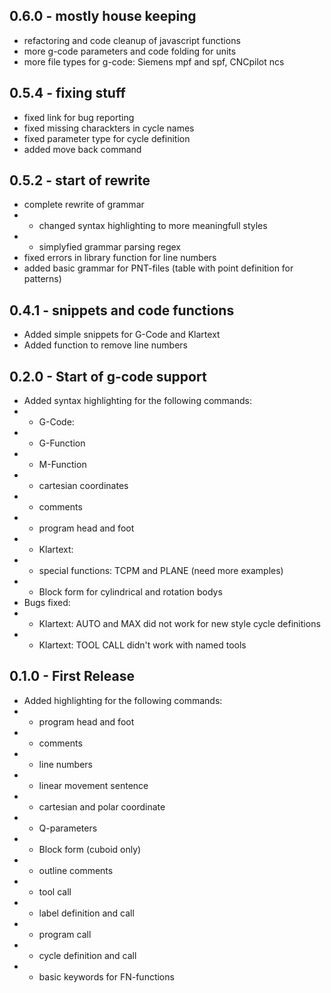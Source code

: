 ## 0.6.0 - mostly house keeping
* refactoring and code cleanup of javascript functions
* more g-code parameters and code folding for units
* more file types for g-code: Siemens mpf and spf, CNCpilot ncs

## 0.5.4 - fixing stuff
* fixed link for bug reporting
* fixed missing charackters in cycle names
* fixed parameter type for cycle definition
* added move back command

## 0.5.2 - start of rewrite
* complete rewrite of grammar
*  - changed syntax highlighting to more meaningfull styles
*  - simplyfied grammar parsing regex
* fixed errors in library function for line numbers
* added basic grammar for PNT-files (table with point definition for patterns)

## 0.4.1 - snippets and code functions
* Added simple snippets for G-Code and Klartext
* Added function to remove line numbers

## 0.2.0 - Start of g-code support
* Added syntax highlighting for the following commands:
*  - G-Code:
*    - G-Function
*    - M-Function
*    - cartesian coordinates
*    - comments
*    - program head and foot
*  - Klartext:
*    - special functions: TCPM and PLANE (need more examples)
*    - Block form for cylindrical and rotation bodys
* Bugs fixed:
*  - Klartext: AUTO and MAX did not work for new style cycle definitions
*  - Klartext: TOOL CALL didn't work with named tools

## 0.1.0 - First Release
* Added highlighting for the following commands:
*  - program head and foot
*  - comments
*  - line numbers
*  - linear movement sentence
*  - cartesian and polar coordinate
*  - Q-parameters
*  - Block form (cuboid only)
*  - outline comments
*  - tool call
*  - label definition and call
*  - program call
*  - cycle definition and call
*  - basic keywords for FN-functions
